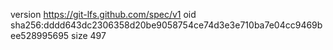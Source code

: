 version https://git-lfs.github.com/spec/v1
oid sha256:dddd643dc2306358d20be9058754ce74d3e3e710ba7e04cc9469bee528995695
size 497

